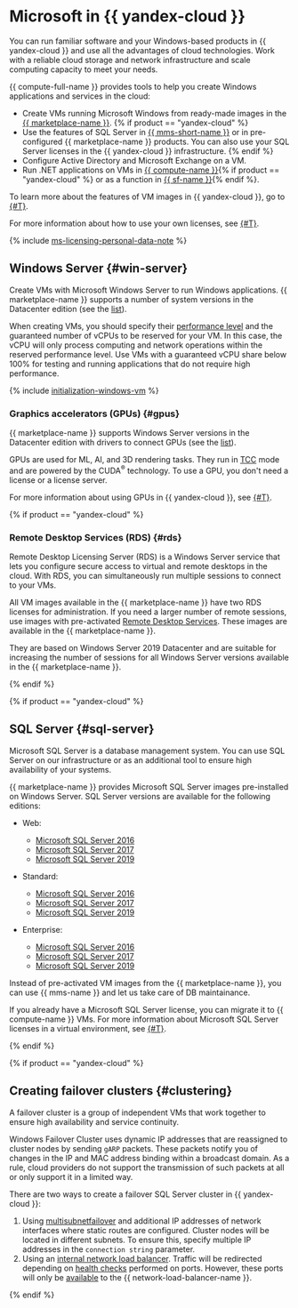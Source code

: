 # Microsoft in {{ yandex-cloud }}

You can run familiar software and your Windows-based products in {{ yandex-cloud }} and use all the advantages of cloud technologies. Work with a reliable cloud storage and network infrastructure and scale computing capacity to meet your needs.

{{ compute-full-name }} provides tools to help you create Windows applications and services in the cloud:

* Create VMs running Microsoft Windows from ready-made images in the [{{ marketplace-name }}](/marketplace).
   {% if product == "yandex-cloud" %}
* Use the features of SQL Server in [{{ mms-short-name }}](/services/managed-sqlserver) or in pre-configured {{ marketplace-name }} products. You can also use your SQL Server licenses in the {{ yandex-cloud }} infrastructure.
   {% endif %}
* Configure Active Directory and Microsoft Exchange on a VM.
* Run .NET applications on VMs in [{{ compute-name }}](/services/compute){% if product == "yandex-cloud" %} or as a function in [{{ sf-name }}](/services/functions){% endif %}.

To learn more about the features of VM images in {{ yandex-cloud }}, go to [{#T}](list-of-instances.md).

For more information about how to use your own licenses, see [{#T}](licensing.md#byol).

{% include [ms-licensing-personal-data-note](../_includes/ms-licensing-personal-data-note.md) %}

## Windows Server {#win-server}

Create VMs with Microsoft Windows Server to run Windows applications. {{ marketplace-name }} supports a number of system versions in the Datacenter edition (see the [list](/marketplace?type=COMPUTE_IMAGE&operationSystems=WINDOWS&sortBy=name-a-z&categories=os&search=Windows+Server)).

When creating VMs, you should specify their [performance level](../compute/concepts/performance-levels.md) and the guaranteed number of vCPUs to be reserved for your VM. In this case, the vCPU will only process computing and network operations within the reserved performance level. Use VMs with a guaranteed vCPU share below 100% for testing and running applications that do not require high performance.

{% include [initialization-windows-vm](../_includes/initialization-windows-vm.md) %}

### Graphics accelerators (GPUs) {#gpus}

{{ marketplace-name }} supports Windows Server versions in the Datacenter edition with drivers to connect GPUs (see the [list](/marketplace?type=COMPUTE_IMAGE&operationSystems=WINDOWS&sortBy=name-a-z&categories=os&search=Windows+Server+GPU)).

GPUs are used for ML, AI, and 3D rendering tasks. They run in [TCC](https://docs.nvidia.com/nsight-visual-studio-edition/reference/index.html#tesla-compute-cluster) mode and are powered by the CUDA<sup>®</sup> technology. To use a GPU, you don't need a license or a license server.

For more information about using GPUs in {{ yandex-cloud }}, see [{#T}](../compute/concepts/gpus.md).


{% if product == "yandex-cloud" %}

### Remote Desktop Services (RDS) {#rds}

Remote Desktop Licensing Server (RDS) is a Windows Server service that lets you configure secure access to virtual and remote desktops in the cloud. With RDS, you can simultaneously run multiple sessions to connect to your VMs.

All VM images available in the {{ marketplace-name }} have two RDS licenses for administration. If you need a larger number of remote sessions, use images with pre-activated [Remote Desktop Services](/marketplace?tab=software&search=windows+rds). These images are available in the {{ marketplace-name }}.

They are based on Windows Server 2019 Datacenter and are suitable for increasing the number of sessions for all Windows Server versions available in the {{ marketplace-name }}.

{% endif %}


{% if product == "yandex-cloud" %}

## SQL Server {#sql-server}

Microsoft SQL Server is a database management system. You can use SQL Server on our infrastructure or as an additional tool to ensure high availability of your systems.

{{ marketplace-name }} provides Microsoft SQL Server images pre-installed on Windows Server. SQL Server versions are available for the following editions:

* Web:
   * [Microsoft SQL Server 2016](/marketplace/products/yc/sql-server-2016-web)
   * [Microsoft SQL Server 2017](/marketplace/products/yc/sql-server-2017-web)
   * [Microsoft SQL Server 2019](/marketplace/products/yc/sql-server-2019-web)

* Standard:
   * [Microsoft SQL Server 2016](/marketplace/products/yc/sql-server-2016-standard)
   * [Microsoft SQL Server 2017](/marketplace/products/yc/sql-server-2017-standard)
   * [Microsoft SQL Server 2019](/marketplace/products/yc/sql-server-2019-standard)

* Enterprise:
   * [Microsoft SQL Server 2016](/marketplace/products/yc/sql-server-2016-enterprise)
   * [Microsoft SQL Server 2017](/marketplace/products/yc/sql-server-2017-enterprise)
   * [Microsoft SQL Server 2019](/marketplace/products/yc/sql-server-2019-enterprise)

Instead of pre-activated VM images from the {{ marketplace-name }}, you can use {{ mms-name }} and let us take care of DB maintainance.

If you already have a Microsoft SQL Server license, you can migrate it to {{ compute-name }} VMs. For more information about Microsoft SQL Server licenses in a virtual environment, see [{#T}](licensing.md#SQLmobility).

{% endif %}


{% if product == "yandex-cloud" %}

## Creating failover clusters {#clustering}

A failover cluster is a group of independent VMs that work together to ensure high availability and service continuity.

Windows Failover Cluster uses dynamic IP addresses that are reassigned to cluster nodes by sending `gARP` packets. These packets notify you of changes in the IP and MAC address binding within a broadcast domain. As a rule, cloud providers do not support the transmission of such packets at all or only support it in a limited way.

There are two ways to create a failover SQL Server cluster in {{ yandex-cloud }}:

1. Using [multisubnetfailover](../tutorials/windows/mssql-alwayson-lb.md#configure-always-on) and additional IP addresses of network interfaces where static routes are configured. Cluster nodes will be located in different subnets. To ensure this, specify multiple IP addresses in the `connection string` parameter.
1. Using an [internal network load balancer](../network-load-balancer/concepts/internal-load-balancer.md). Traffic will be redirected depending on [health checks](../network-load-balancer/concepts/health-check.md) performed on ports. However, these ports will only be [available](../network-load-balancer/concepts/internal-load-balancer.md#notes) to the {{ network-load-balancer-name }}.

{% endif %}
